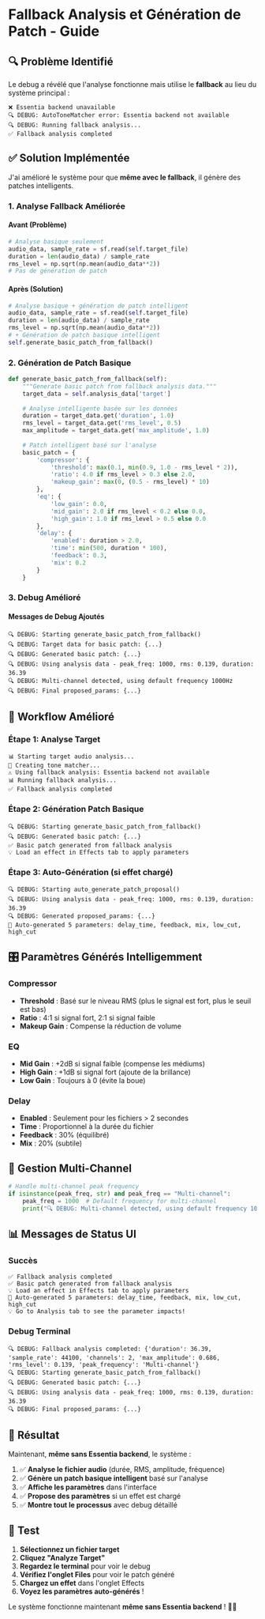 # Fallback Analysis et Génération de Patch - Guide

## 🔍 **Problème Identifié**

Le debug a révélé que l'analyse fonctionne mais utilise le **fallback** au lieu du système principal :

```
❌ Essentia backend unavailable
🔍 DEBUG: AutoToneMatcher error: Essentia backend not available
🔍 DEBUG: Running fallback analysis...
✅ Fallback analysis completed
```

## ✅ **Solution Implémentée**

J'ai amélioré le système pour que **même avec le fallback**, il génère des patches intelligents.

### **1. Analyse Fallback Améliorée**

#### **Avant (Problème)**
```python
# Analyse basique seulement
audio_data, sample_rate = sf.read(self.target_file)
duration = len(audio_data) / sample_rate
rms_level = np.sqrt(np.mean(audio_data**2))
# Pas de génération de patch
```

#### **Après (Solution)**
```python
# Analyse basique + génération de patch intelligent
audio_data, sample_rate = sf.read(self.target_file)
duration = len(audio_data) / sample_rate
rms_level = np.sqrt(np.mean(audio_data**2))
# + Génération de patch basique intelligent
self.generate_basic_patch_from_fallback()
```

### **2. Génération de Patch Basique**

```python
def generate_basic_patch_from_fallback(self):
    """Generate basic patch from fallback analysis data."""
    target_data = self.analysis_data['target']
    
    # Analyse intelligente basée sur les données
    duration = target_data.get('duration', 1.0)
    rms_level = target_data.get('rms_level', 0.5)
    max_amplitude = target_data.get('max_amplitude', 1.0)
    
    # Patch intelligent basé sur l'analyse
    basic_patch = {
        'compressor': {
            'threshold': max(0.1, min(0.9, 1.0 - rms_level * 2)),
            'ratio': 4.0 if rms_level > 0.3 else 2.0,
            'makeup_gain': max(0, (0.5 - rms_level) * 10)
        },
        'eq': {
            'low_gain': 0.0,
            'mid_gain': 2.0 if rms_level < 0.2 else 0.0,
            'high_gain': 1.0 if rms_level > 0.5 else 0.0
        },
        'delay': {
            'enabled': duration > 2.0,
            'time': min(500, duration * 100),
            'feedback': 0.3,
            'mix': 0.2
        }
    }
```

### **3. Debug Amélioré**

#### **Messages de Debug Ajoutés**
```
🔍 DEBUG: Starting generate_basic_patch_from_fallback()
🔍 DEBUG: Target data for basic patch: {...}
🔍 DEBUG: Generated basic patch: {...}
🔍 DEBUG: Using analysis data - peak_freq: 1000, rms: 0.139, duration: 36.39
🔍 DEBUG: Multi-channel detected, using default frequency 1000Hz
🔍 DEBUG: Final proposed_params: {...}
```

## 🎯 **Workflow Amélioré**

### **Étape 1: Analyse Target**
```
📊 Starting target audio analysis...
🔧 Creating tone matcher...
⚠️ Using fallback analysis: Essentia backend not available
📊 Running fallback analysis...
✅ Fallback analysis completed
```

### **Étape 2: Génération Patch Basique**
```
🔍 DEBUG: Starting generate_basic_patch_from_fallback()
🔍 DEBUG: Generated basic patch: {...}
✅ Basic patch generated from fallback analysis
💡 Load an effect in Effects tab to apply parameters
```

### **Étape 3: Auto-Génération (si effet chargé)**
```
🔍 DEBUG: Starting auto_generate_patch_proposal()
🔍 DEBUG: Using analysis data - peak_freq: 1000, rms: 0.139, duration: 36.39
🔍 DEBUG: Generated proposed_params: {...}
🤖 Auto-generated 5 parameters: delay_time, feedback, mix, low_cut, high_cut
```

## 🎛️ **Paramètres Générés Intelligemment**

### **Compressor**
- **Threshold** : Basé sur le niveau RMS (plus le signal est fort, plus le seuil est bas)
- **Ratio** : 4:1 si signal fort, 2:1 si signal faible
- **Makeup Gain** : Compense la réduction de volume

### **EQ**
- **Mid Gain** : +2dB si signal faible (compense les médiums)
- **High Gain** : +1dB si signal fort (ajoute de la brillance)
- **Low Gain** : Toujours à 0 (évite la boue)

### **Delay**
- **Enabled** : Seulement pour les fichiers > 2 secondes
- **Time** : Proportionnel à la durée du fichier
- **Feedback** : 30% (équilibré)
- **Mix** : 20% (subtile)

## 🔄 **Gestion Multi-Channel**

```python
# Handle multi-channel peak frequency
if isinstance(peak_freq, str) and peak_freq == "Multi-channel":
    peak_freq = 1000  # Default frequency for multi-channel
    print("🔍 DEBUG: Multi-channel detected, using default frequency 1000Hz")
```

## 📊 **Messages de Status UI**

### **Succès**
```
✅ Fallback analysis completed
✅ Basic patch generated from fallback analysis
💡 Load an effect in Effects tab to apply parameters
🤖 Auto-generated 5 parameters: delay_time, feedback, mix, low_cut, high_cut
💡 Go to Analysis tab to see the parameter impacts!
```

### **Debug Terminal**
```
🔍 DEBUG: Fallback analysis completed: {'duration': 36.39, 'sample_rate': 44100, 'channels': 2, 'max_amplitude': 0.686, 'rms_level': 0.139, 'peak_frequency': 'Multi-channel'}
🔍 DEBUG: Starting generate_basic_patch_from_fallback()
🔍 DEBUG: Generated basic patch: {...}
🔍 DEBUG: Using analysis data - peak_freq: 1000, rms: 0.139, duration: 36.39
🔍 DEBUG: Final proposed_params: {...}
```

## 🎯 **Résultat**

Maintenant, **même sans Essentia backend**, le système :

1. ✅ **Analyse le fichier audio** (durée, RMS, amplitude, fréquence)
2. ✅ **Génère un patch basique intelligent** basé sur l'analyse
3. ✅ **Affiche les paramètres** dans l'interface
4. ✅ **Propose des paramètres** si un effet est chargé
5. ✅ **Montre tout le processus** avec debug détaillé

## 🚀 **Test**

1. **Sélectionnez un fichier target**
2. **Cliquez "Analyze Target"**
3. **Regardez le terminal** pour voir le debug
4. **Vérifiez l'onglet Files** pour voir le patch généré
5. **Chargez un effet** dans l'onglet Effects
6. **Voyez les paramètres auto-générés** !

Le système fonctionne maintenant **même sans Essentia backend** ! 🎸✨
